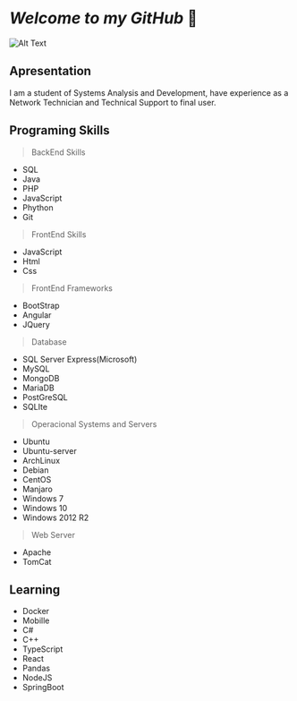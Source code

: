 # ***Welcome to my GitHub*** 🏢

![Alt Text](https://media0.giphy.com/media/26tn33aiTi1jkl6H6/200.gif)



## Apresentation

  I am a student of Systems Analysis and Development, have experience as a Network Technician and Technical Support to final user. 
  
## Programing Skills

> BackEnd Skills

* SQL
* Java
* PHP
* JavaScript
* Phython
* Git

> FrontEnd Skills

* JavaScript
* Html
* Css

> FrontEnd Frameworks

* BootStrap
* Angular
* JQuery

>Database

* SQL Server Express(Microsoft)
* MySQL
* MongoDB
* MariaDB
* PostGreSQL
* SQLIte

> Operacional Systems and Servers

* Ubuntu
* Ubuntu-server
* ArchLinux
* Debian
* CentOS
* Manjaro
* Windows 7
* Windows 10
* Windows 2012 R2

>Web Server

* Apache
* TomCat

## Learning

* Docker
* Mobille
* C#
* C++
* TypeScript
* React
* Pandas
* NodeJS
* SpringBoot







  


 
